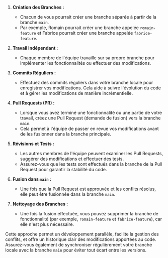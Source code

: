 1. **Création des Branches :**
   - Chacun de vous pourrait créer une branche séparée à partir de la branche `main`.
   - Par exemple, Romain pourrait créer une branche appelée `romain-feature` et Fabrice pourrait créer une branche appelée `fabrice-feature`.

2. **Travail Indépendant :**
   - Chaque membre de l'équipe travaille sur sa propre branche pour implémenter les fonctionnalités ou effectuer des modifications.

3. **Commits Réguliers :**
   - Effectuez des commits réguliers dans votre branche locale pour enregistrer vos modifications. Cela aide à suivre l'évolution du code et à gérer les modifications de manière incrémentielle.

4. **Pull Requests (PR) :**
   - Lorsque vous avez terminé une fonctionnalité ou une partie de votre travail, créez une Pull Request (demande de fusion) vers la branche `main`.
   - Cela permet à l'équipe de passer en revue vos modifications avant de les fusionner dans la branche principale.

5. **Révisions et Tests :**
   - Les autres membres de l'équipe peuvent examiner les Pull Requests, suggérer des modifications et effectuer des tests.
   - Assurez-vous que les tests sont effectués dans la branche de la Pull Request pour garantir la stabilité du code.

6. **Fusion dans `main` :**
   - Une fois que la Pull Request est approuvée et les conflits résolus, elle peut être fusionnée dans la branche `main`.

7. **Nettoyage des Branches :**
   - Une fois la fusion effectuée, vous pouvez supprimer la branche de fonctionnalité (par exemple, `romain-feature` et `fabrice-feature`), car elle n'est plus nécessaire.

Cette approche permet un développement parallèle, facilite la gestion des conflits, et offre un historique clair des modifications apportées au code. Assurez-vous également de synchroniser régulièrement votre branche locale avec la branche `main` pour éviter tout écart entre les versions.